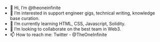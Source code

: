- 👋 Hi, I’m @theoneinfinite
- 👀 I’m interested in support engineer gigs, technical writing, knowledge base curation.
- 🌱 I’m currently learning HTML, CSS, Javascript, Solidity.
- 💞️ I’m looking to collaborate on the best team in Web3.
- 📫 How to reach me: Twitter - @TheOneInfinite

<!---
theoneinfinite/theoneinfinite is a ✨ special ✨ repository because its `README.md` (this file) appears on your GitHub profile.
You can click the Preview link to take a look at your changes.
--->
